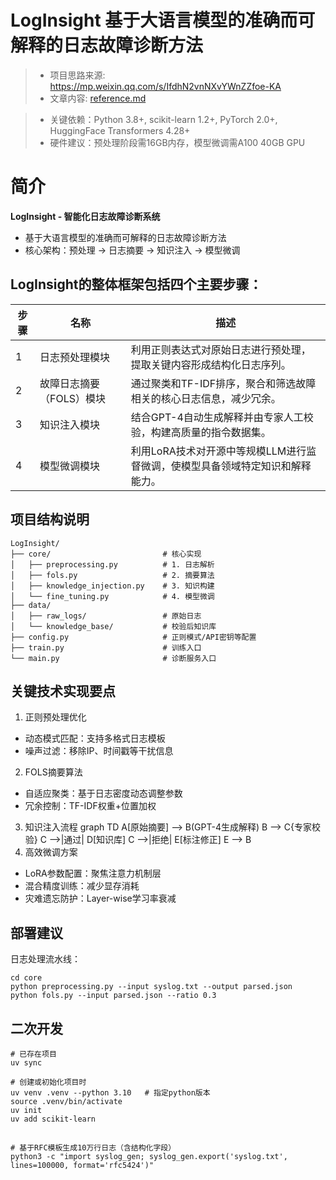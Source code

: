 # LogInsight 基于大语言模型的准确而可解释的日志故障诊断方法
> - 项目思路来源: https://mp.weixin.qq.com/s/IfdhN2vnNXvYWnZZfoe-KA
> - 文章内容: [reference.md](reference.md)

> - 关键依赖：Python 3.8+, scikit-learn 1.2+, PyTorch 2.0+, HuggingFace Transformers 4.28+ 
> - 硬件建议：预处理阶段需16GB内存，模型微调需A100 40GB GPU

# 简介
**LogInsight - 智能化日志故障诊断系统**
* 基于大语言模型的准确而可解释的日志故障诊断方法
* 核心架构：预处理 → 日志摘要 → 知识注入 → 模型微调

## LogInsight的整体框架包括四个主要步骤：
| 步骤 | 名称             |描述|
|----|----------------|-|
| 1  | 日志预处理模块        |利用正则表达式对原始日志进行预处理，提取关键内容形成结构化日志序列。|
| 2  | 故障日志摘要（FOLS）模块 |通过聚类和TF-IDF排序，聚合和筛选故障相关的核心日志信息，减少冗余。|
| 3  | 知识注入模块         |结合GPT-4自动生成解释并由专家人工校验，构建高质量的指令数据集。|
| 4  | 模型微调模块         |利用LoRA技术对开源中等规模LLM进行监督微调，使模型具备领域特定知识和解释能力。|

## 项目结构说明
```shell
LogInsight/
├── core/                         # 核心实现
│   ├── preprocessing.py          # 1. 日志解析
│   ├── fols.py                   # 2. 摘要算法
│   ├── knowledge_injection.py    # 3. 知识构建
│   └── fine_tuning.py            # 4. 模型微调
├── data/
│   ├── raw_logs/                 # 原始日志
│   └── knowledge_base/           # 校验后知识库
├── config.py                     # 正则模式/API密钥等配置
├── train.py                      # 训练入口
└── main.py                       # 诊断服务入口
```

## 关键技术实现要点
1. 正则预处理优化
 - 动态模式匹配：支持多格式日志模板
 - 噪声过滤：移除IP、时间戳等干扰信息
2. FOLS摘要算法
 - 自适应聚类：基于日志密度动态调整参数
 - 冗余控制：TF-IDF权重+位置加权
3. 知识注入流程
graph TD
    A[原始摘要] --> B(GPT-4生成解释)
    B --> C{专家校验}
    C -->|通过| D[知识库]
    C -->|拒绝| E[标注修正]
    E --> B
4. 高效微调方案
 - LoRA参数配置：聚焦注意力机制层
 - 混合精度训练：减少显存消耗
 - 灾难遗忘防护：Layer-wise学习率衰减

## 部署建议
日志处理流水线：
```shell
cd core
python preprocessing.py --input syslog.txt --output parsed.json
python fols.py --input parsed.json --ratio 0.3
```

## 二次开发
```shell
# 已存在项目
uv sync
```
```shell
# 创建或初始化项目时
uv venv .venv --python 3.10   # 指定python版本
source .venv/bin/activate
uv init
uv add scikit-learn
```

##
```shell
# 基于RFC模板生成10万行日志（含结构化字段）  
python3 -c "import syslog_gen; syslog_gen.export('syslog.txt', lines=100000, format='rfc5424')"  
```